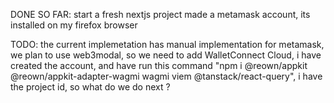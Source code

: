 DONE SO FAR:
start a fresh nextjs project
made a metamask account, its installed on my firefox browser


TODO:
the current implemetation has manual implementation for metamask, we plan to use web3modal, so we need to add WalletConnect Cloud, i have created the account, and have run this command "npm i @reown/appkit @reown/appkit-adapter-wagmi wagmi viem @tanstack/react-query", i have the project id, so what do we do next ?